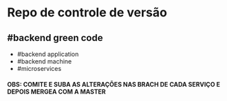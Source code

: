 <h1>Repo de controle de versão</h1>
<h2>#backend green code</h1>

<ul>
    <li>#backend application</li>
    <li>#backend machine</li>
    <li>#microservices</li>
</ul>




<h4>OBS: COMITE E SUBA AS ALTERAÇÕES NAS BRACH DE CADA SERVIÇO E DEPOIS MERGEA COM A MASTER</h4>
